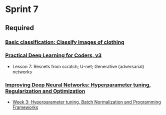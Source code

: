 # Sprint 7

## Required

### [Basic classification: Classify images of clothing](https://www.tensorflow.org/tutorials/keras/classification)

### [Practical Deep Learning for Coders, v3](https://course.fast.ai/index.html)

- Lesson 7: Resnets from scratch; U-net; Generative (adversarial) networks

### [Improving Deep Neural Networks: Hyperparameter tuning, Regularization and Optimization](https://www.coursera.org/learn/deep-neural-network)

- [Week 3: Hyperparameter tuning, Batch Normalization and Programming Frameworks](https://www.youtube.com/watch?v=1waHlpKiNyY&list=PLkDaE6sCZn6Hn0vK8co82zjQtt3T2Nkqc)
